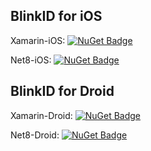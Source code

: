 ## BlinkID for iOS
Xamarin-iOS: [![NuGet Badge](https://buildstats.info/nuget/Omnicasa.Mobile.BlinkID.iOS)](https://www.nuget.org/packages/Omnicasa.Mobile.BlinkID.iOS/)

Net8-iOS: [![NuGet Badge](https://buildstats.info/nuget/Omnicasa.Mobile.BlinkID.Maui.iOS)](https://www.nuget.org/packages/Omnicasa.Mobile.BlinkID.Maui.iOS/)

## BlinkID for Droid
Xamarin-Droid: [![NuGet Badge](https://buildstats.info/nuget/Omnicasa.Mobile.BlinkID.Droid)](https://www.nuget.org/packages/Omnicasa.Mobile.BlinkID.Droid/)

Net8-Droid: [![NuGet Badge](https://buildstats.info/nuget/Omnicasa.Mobile.BlinkID.Maui.Droid)](https://www.nuget.org/packages/Omnicasa.Mobile.BlinkID.Maui.Droid/)
